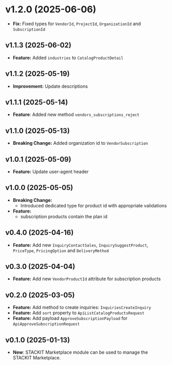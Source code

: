 # v1.2.0 (2025-06-06)
- **Fix:** Fixed types for `VendorId`, `ProjectId`, `OrganizationId` and `SubscriptionId`

## v1.1.3 (2025-06-02)
- **Feature:** Added `industries` to `CatalogProductDetail`

## v1.1.2 (2025-05-19)
- **Improvement:** Update descriptions

## v1.1.1 (2025-05-14)
- **Feature**: Added new method `vendors_subscriptions_reject`

## v1.1.0 (2025-05-13)
- **Breaking Change:** Added organization id to `VendorSubscription`

## v1.0.1 (2025-05-09)
- **Feature:** Update user-agent header

## v1.0.0 (2025-05-05)
- **Breaking Change:**
    - Introduced dedicated type for product id with appropriate validations
- **Feature:** 
    - subscription products contain the plan id

## v0.4.0 (2025-04-16)
- **Feature:** Add new `InquiryContactSales`, `InquirySuggestProduct`, `PriceType`, `PricingOption` and `DeliveryMethod`

## v0.3.0 (2025-04-04)
- **Feature:** Add new `VendorProductId` attribute for subscription products

## v0.2.0 (2025-03-05)

- **Feature:** Add method to create inquiries: `InquiriesCreateInquiry`
- **Feature:** Add `sort` property to `ApiListCatalogProductsRequest`
- **Feature:** Add payload `ApproveSubscriptionPayload` for `ApiApproveSubscriptionRequest`

## v0.1.0 (2025-01-13)

- **New**: STACKIT Marketplace module can be used to manage the STACKIT Marketplace.

